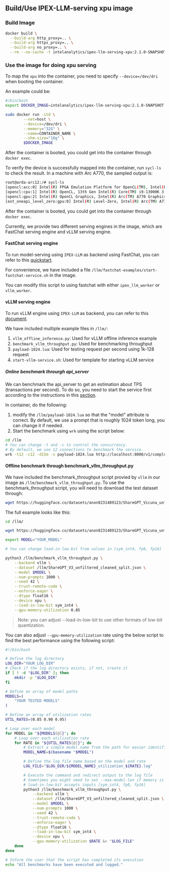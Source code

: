 ## Build/Use IPEX-LLM-serving xpu image

### Build Image
```bash
docker build \
  --build-arg http_proxy=.. \
  --build-arg https_proxy=.. \
  --build-arg no_proxy=.. \
  --rm --no-cache -t intelanalytics/ipex-llm-serving-xpu:2.1.0-SNAPSHOT .
```


### Use the image for doing xpu serving


To map the `xpu` into the container, you need to specify `--device=/dev/dri` when booting the container.

An example could be:
```bash
#/bin/bash
export DOCKER_IMAGE=intelanalytics/ipex-llm-serving-xpu:2.1.0-SNAPSHOT

sudo docker run -itd \
        --net=host \
        --device=/dev/dri \
        --memory="32G" \
        --name=CONTAINER_NAME \
        --shm-size="16g" \
        $DOCKER_IMAGE
```


After the container is booted, you could get into the container through `docker exec`.

To verify the device is successfully mapped into the container, run `sycl-ls` to check the result. In a machine with Arc A770, the sampled output is:

```bash
root@arda-arc12:/# sycl-ls
[opencl:acc:0] Intel(R) FPGA Emulation Platform for OpenCL(TM), Intel(R) FPGA Emulation Device 1.2 [2023.16.7.0.21_160000]
[opencl:cpu:1] Intel(R) OpenCL, 13th Gen Intel(R) Core(TM) i9-13900K 3.0 [2023.16.7.0.21_160000]
[opencl:gpu:2] Intel(R) OpenCL Graphics, Intel(R) Arc(TM) A770 Graphics 3.0 [23.17.26241.33]
[ext_oneapi_level_zero:gpu:0] Intel(R) Level-Zero, Intel(R) Arc(TM) A770 Graphics 1.3 [1.3.26241]
```
After the container is booted, you could get into the container through `docker exec`.

Currently, we provide two different serving engines in the image, which are FastChat serving engine and vLLM serving engine.

#### FastChat serving engine

To run model-serving using `IPEX-LLM` as backend using FastChat, you can refer to this [quickstart](https://ipex-llm.readthedocs.io/en/latest/doc/LLM/Quickstart/fastchat_quickstart.html#).

For convenience, we have included a file `/llm/fastchat-examples/start-fastchat-service.sh` in the image.

You can modify this script to using fastchat with either `ipex_llm_worker` or `vllm_worker`.

#### vLLM serving engine

To run vLLM engine using `IPEX-LLM` as backend, you can refer to this [document](https://github.com/intel-analytics/ipex-llm/blob/main/python/llm/example/GPU/vLLM-Serving/README.md).

We have included multiple example files in `/llm/`:
1. `vllm_offline_inference.py`: Used for vLLM offline inference example
2. `benchmark_vllm_throughput.py`: Used for benchmarking throughput
3. `payload-1024.lua`: Used for testing request per second using 1k-128 request
4. `start-vllm-service.sh`: Used for template for starting vLLM service

##### Online benchmark throurgh api_server

We can benchmark the api_server to get an estimation about TPS (transactions per second).  To do so, you need to start the service first according to the instructions in this [section](https://github.com/intel-analytics/ipex-llm/blob/main/python/llm/example/GPU/vLLM-Serving/README.md#service).


In container, do the following:
1. modify the `/llm/payload-1024.lua` so that the "model" attribute is correct.  By default, we use a prompt that is roughly 1024 token long, you can change it if needed.
2. Start the benchmark using `wrk` using the script below:

```bash
cd /llm
# You can change -t and -c to control the concurrency.
# By default, we use 12 connections to benchmark the service.
wrk -t12 -c12 -d15m -s payload-1024.lua http://localhost:8000/v1/completions --timeout 1h

```
#### Offline benchmark through benchmark_vllm_throughput.py

We have included the benchmark_throughput script provied by `vllm` in our image as `/llm/benchmark_vllm_throughput.py`.  To use the benchmark_throughput script, you will need to download the test dataset through:

```bash
wget https://huggingface.co/datasets/anon8231489123/ShareGPT_Vicuna_unfiltered/resolve/main/ShareGPT_V3_unfiltered_cleaned_split.json
```

The full example looks like this:
```bash
cd /llm/

wget https://huggingface.co/datasets/anon8231489123/ShareGPT_Vicuna_unfiltered/resolve/main/ShareGPT_V3_unfiltered_cleaned_split.json

export MODEL="YOUR_MODEL"

# You can change load-in-low-bit from values in [sym_int4, fp8, fp16]

python3 /llm/benchmark_vllm_throughput.py \
    --backend vllm \
    --dataset /llm/ShareGPT_V3_unfiltered_cleaned_split.json \
    --model $MODEL \
    --num-prompts 1000 \
    --seed 42 \
    --trust-remote-code \
    --enforce-eager \
    --dtype float16 \
    --device xpu \
    --load-in-low-bit sym_int4 \
    --gpu-memory-utilization 0.85
```

> Note: you can adjust --load-in-low-bit to use other formats of low-bit quantization.


You can also adjust `--gpu-memory-utilization` rate using the below script to find the best performance using the following script:

```bash
#!/bin/bash

# Define the log directory
LOG_DIR="YOUR_LOG_DIR"
# Check if the log directory exists, if not, create it
if [ ! -d "$LOG_DIR" ]; then
    mkdir -p "$LOG_DIR"
fi

# Define an array of model paths
MODELS=(
    "YOUR TESTED MODELS"
)

# Define an array of utilization rates
UTIL_RATES=(0.85 0.90 0.95)

# Loop over each model
for MODEL in "${MODELS[@]}"; do
    # Loop over each utilization rate
    for RATE in "${UTIL_RATES[@]}"; do
        # Extract a simple model name from the path for easier identification
        MODEL_NAME=$(basename "$MODEL")

        # Define the log file name based on the model and rate
        LOG_FILE="$LOG_DIR/${MODEL_NAME}_utilization_${RATE}.log"

        # Execute the command and redirect output to the log file
        # Sometimes you might need to set --max-model-len if memory is not enough
        # load-in-low-bit accepts inputs [sym_int4, fp8, fp16]
        python3 /llm/benchmark_vllm_throughput.py \
            --backend vllm \
            --dataset /llm/ShareGPT_V3_unfiltered_cleaned_split.json \
            --model $MODEL \
            --num-prompts 1000 \
            --seed 42 \
            --trust-remote-code \
            --enforce-eager \
            --dtype float16 \
            --load-in-low-bit sym_int4 \
            --device xpu \
            --gpu-memory-utilization $RATE &> "$LOG_FILE"
    done
done

# Inform the user that the script has completed its execution
echo "All benchmarks have been executed and logged."
```
